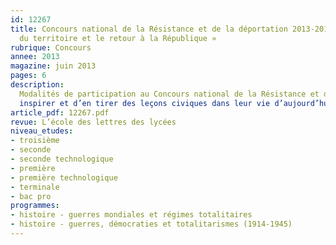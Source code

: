 ```yaml
---
id: 12267
title: Concours national de la Résistance et de la déportation 2013-2014 : « La libération
  du territoire et le retour à la République »
rubrique: Concours
annee: 2013
magazine: juin 2013
pages: 6
description: 
  Modalités de participation au Concours national de la Résistance et de la déportation. Ce concours a pour objectif de « perpétuer chez les jeunes Français la mémoire de la Résistance et de la déportation afin de leur permettre de s’en
  inspirer et d’en tirer des leçons civiques dans leur vie d’aujourd’hui ». Pour l’année 2013-2014, le thème suivant a été arrêté : « La libération du territoire et le retour à la République ».
article_pdf: 12267.pdf
revue: L’école des lettres des lycées
niveau_etudes:
- troisième
- seconde
- seconde technologique
- première
- première technologique
- terminale
- bac pro
programmes:
- histoire - guerres mondiales et régimes totalitaires
- histoire - guerres, démocraties et totalitarismes (1914-1945)
---
```

